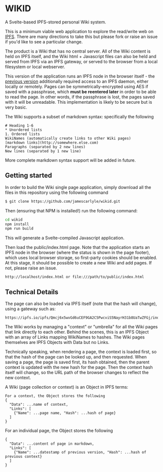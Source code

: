 # WIKID
A Svelte-based IPFS-stored personal Wiki system.

This is a minimum viable web application to explore the read/write web on [IPFS](https://ipfs.io). There are many directions to take this but please fork or raise an issue if you'd like to see a particular change.

The product is a Wiki that has no central server. All of the Wiki content is held on IPFS itself, and the Wiki html + Javascript files can also be held and served from IPFS via an IPFS gateway, or served to the browser from a local filesystem or local webserver.

This version of the application runs an IPFS node in the browser itself - the [previous version](https://github.com/jamescarlyle/ipfs-wiki) additionally required access to an IPFS daemon, either locally or remotely. Pages can be symmetrically-encrypted using AES if saved with a passphrase, which **must be reentered later** in order to be able to read the page. In other words, if the passphrase is lost, the pages saved with it will be unreadable. This implementation is likely to be secure but is very basic.

The Wiki supports a subset of markdown syntax: specifically the following

```
# Heading 1-6
* Unordered lists
1. Ordered lists
WikiNames (automatically create links to other Wiki pages)
[markdown links](http://somewhere.else.com)
Paragraphs (separated by 2 new lines)
New lines (separated by 1 new line)
```
More complete markdown syntax support will be added in future.

## Getting started

In order to build the Wiki single page application, simply download all the files in this repository using the following command
```bash
$ git clone https://github.com/jamescarlyle/wikid.git
```

Then (ensuring that NPM is installed!) run the following command:
```bash
cd wikid
npm install
npm run build
```

This will generate a Svelte-compiled Javascript application.

Then load the public/index.html page. Note that the application starts an IPFS node in the browser (where the status is shown in the page footer), which uses local browser storage, so first-party cookies should be enabled. At this stage, it should be possible to create a new Wiki and add pages. If not, please raise an issue.
```
http://localhost/index.html or file:///path/to/public/index.html
```

## Technical Details

The page can also be loaded via IPFS itself (note that the hash will change), using a gateway such as:
```
https://ipfs.io/ipfs/Qmcj6x5wvGd6uCEF9GA2C5PwcviS5NayrH31b8UaTwZFGj/index.html
```

The Wiki works by managing a "context" or "umbrella" for all the Wiki pages that link directly to each other. Behind the scenes, this is an IPFS Object with an array of Links mapping WikiNames to hashes.  The Wiki pages themselves are IPFS Objects with Data but no Links.

Technically speaking, when rendering a page, the context is loaded first, so that the hash of the page can be looked up, and then requested. When saving a page, the page is saved first,
its hash obtained, then the parent context is updated with the new hash for the page. Then the context hash itself will change, so the URL path of the browser changes to reflect the new context.

A Wiki (page collection or context) is an Object in IPFS terms:
```
For a context, the Object stores the following
{
  "Data": ...name of context,
  "Links": [
    {"Name": ...page name, "Hash": ...hash of page}
  ]
}
```
For an individual page, the Object stores the following
```
{
  "Data": ...content of page in markdown,
  "Links": [
    {"Name": ...datestamp of previous version, "Hash": ...hash of previous context}
  ]
}

